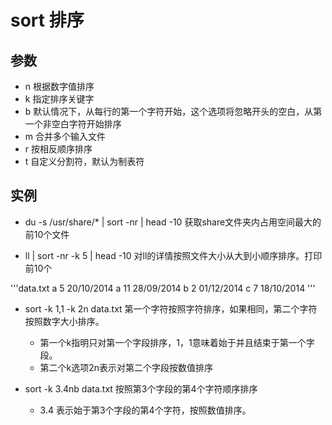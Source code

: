 # sort 排序

## 参数
- n 根据数字值排序
- k 指定排序关键字
- b 默认情况下，从每行的第一个字符开始，这个选项将忽略开头的空白，从第一个非空白字符开始排序
- m 合并多个输入文件
- r 按相反顺序排序
- t 自定义分割符，默认为制表符

## 实例

- du -s /usr/share/* | sort -nr | head -10 获取share文件夹内占用空间最大的前10个文件

- ll | sort -nr -k 5 | head -10  对ll的详情按照文件大小从大到小顺序排序。打印前10个  

'''data.txt
a  5 20/10/2014
a  11 28/09/2014
b  2 01/12/2014
c  7 18/10/2014
'''

- sort -k 1,1 -k 2n data.txt  第一个字符按照字符排序，如果相同，第二个字符按照数字大小排序。
	- 第一个k指明只对第一个字段排序，1，1意味着始于并且结束于第一个字段。
	- 第二个k选项2n表示对第二个字段按数值排序

- sort -k 3.4nb data.txt 按照第3个字段的第4个字符顺序排序
	- 3.4 表示始于第3个字段的第4个字符，按照数值排序。
